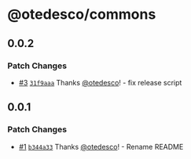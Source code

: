 # @otedesco/commons

## 0.0.2

### Patch Changes

- [#3](https://github.com/otedesco/commons/pull/3) [`31f9aaa`](https://github.com/otedesco/commons/commit/31f9aaae328e2049d11ba6fd77e807f26f4d741c) Thanks [@otedesco](https://github.com/otedesco)! - fix release script

## 0.0.1

### Patch Changes

- [#1](https://github.com/otedesco/commons/pull/1) [`b344a33`](https://github.com/otedesco/commons/commit/b344a338cf6b4801858ebcf5331e7492b31a2f52) Thanks [@otedesco](https://github.com/otedesco)! - Rename README
